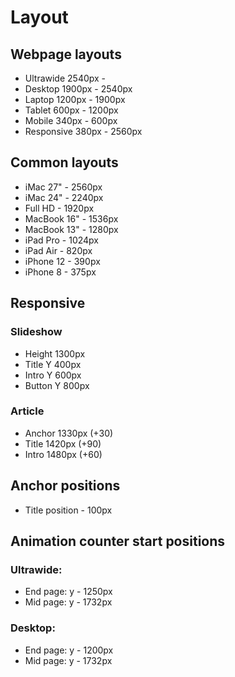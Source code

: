# Layout
## Webpage layouts
* Ultrawide 2540px -
* Desktop 1900px - 2540px
* Laptop 1200px - 1900px
* Tablet 600px - 1200px
* Mobile 340px - 600px
* Responsive 380px - 2560px

## Common layouts
* iMac 27" - 2560px
* iMac 24" - 2240px
* Full HD - 1920px
* MacBook 16" - 1536px
* MacBook 13" - 1280px
* iPad Pro - 1024px
* iPad Air - 820px
* iPhone 12 - 390px
* iPhone 8 - 375px

## Responsive
### Slideshow
* Height 1300px
* Title Y 400px
* Intro Y 600px
* Button Y 800px

### Article
* Anchor 1330px (+30)
* Title 1420px (+90)
* Intro 1480px (+60)

## Anchor positions
* Title position - 100px

## Animation counter start positions
### Ultrawide:
* End page: y - 1250px 
* Mid page: y - 1732px

### Desktop:
* End page: y - 1200px 
* Mid page: y - 1732px